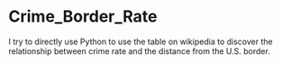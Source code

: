 # Crime_Border_Rate
I try to directly use Python to use the table on wikipedia to discover the relationship between crime rate and the distance from the U.S. border. 
